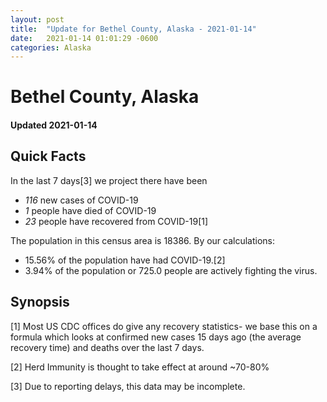 ```yaml
---
layout: post
title:  "Update for Bethel County, Alaska - 2021-01-14"
date:   2021-01-14 01:01:29 -0600
categories: Alaska
---
```


# Bethel County, Alaska
#### Updated 2021-01-14

## Quick Facts

In the last 7 days[3] we project there have been
- *116* new cases of COVID-19
- *1* people have died of COVID-19
- *23* people have recovered from COVID-19[1]

The population in this census area is 18386. By our calculations:
- 15.56% of the population have had COVID-19.[2]
- 3.94% of the population or 725.0 people are actively fighting the virus.

## Synopsis




[1] Most US CDC offices do give any recovery statistics- we base this on a formula which looks at confirmed new cases
15 days ago (the average recovery time) and deaths over the last 7 days.

[2] Herd Immunity is thought to take effect at around ~70-80%

[3] Due to reporting delays, this data may be incomplete.
 
    